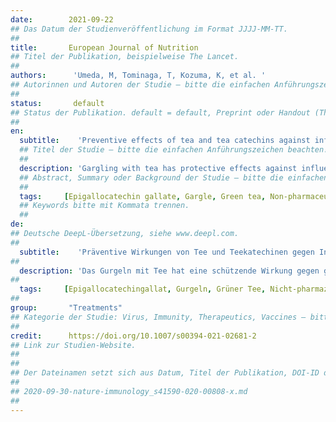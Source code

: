 ```yaml
---
date:        2021-09-22
## Das Datum der Studienveröffentlichung im Format JJJJ-MM-TT.
##
title:       European Journal of Nutrition
## Titel der Publikation, beispielweise The Lancet.
##
authors:      'Umeda, M, Tominaga, T, Kozuma, K, et al. '
## Autorinnen und Autoren der Studie – bitte die einfachen Anführungszeichen beachten!
##
status:       default
## Status der Publikation. default = default, Preprint oder Handout (Thesenpapier)
##
en:
  subtitle:    'Preventive effects of tea and tea catechins against influenza and acute upper respiratory tract infections: a systematic review and meta-analysis'
  ## Titel der Studie – bitte die einfachen Anführungszeichen beachten!
  ##
  description: 'Gargling with tea has protective effects against influenza infection and upper respiratory tract infection (URTI). To evaluate if tea and tea catechin consumption has the same protective effects as gargling with tea, we performed a systematic review and meta-analysis. We performed a comprehensive literature search using the PubMed, Cochrane Library, Web of Science, and Ichu-shi Web databases. The search provided six randomized controlled trials (RCTs) and four prospective cohort studies (n = 3748). The quality of each trial or study was evaluated according to the Cochrane risk-of-bias tool or Newcastle–Ottawa Scale. We collected data from publications meeting the search criteria and conducted a meta-analysis of the effect of tea gargling and tea catechin consumption for preventing URTI using a random effects model. Tea gargling and tea catechin consumption had significant preventive effects against URTI. In sub-analyses, a significant preventive effect was observed by study type and disease type. Both gargling with tea and consuming tea catechins effectively protected against URTI. Our findings suggest that tea gargling and tea catechin consumption may have preventive effects against influenza infection and URTI. The potential effectiveness of these actions as non-pharmaceutical interventions, however, requires further investigation.'
  ## Abstract, Summary oder Background der Studie – bitte die einfachen Anführungszeichen b
  ##
  tags:     [Epigallocatechin gallate, Gargle, Green tea, Non-pharmaceutical intervention, Respiratory virus infection, Tea beverage]
  ## Keywords bitte mit Kommata trennen.
  ##
de: 
## Deutsche DeepL-Übersetzung, siehe www.deepl.com.
##
  subtitle:    'Präventive Wirkungen von Tee und Teekatechinen gegen Influenza und akute Infektionen der oberen Atemwege: eine systematische Übersichtsarbeit und Meta-Analyse'
##
  description: 'Das Gurgeln mit Tee hat eine schützende Wirkung gegen grippale Infekte und Infektionen der oberen Atemwege (URTI). Um herauszufinden, ob der Konsum von Tee und Teekatechin die gleichen schützenden Wirkungen hat wie das Gurgeln mit Tee, haben wir eine systematische Übersichtsarbeit und Meta-Analyse durchgeführt. Wir führten eine umfassende Literatursuche in den Datenbanken PubMed, Cochrane Library, Web of Science und Ichu-shi Web durch. Die Suche ergab sechs randomisierte kontrollierte Studien (RCTs) und vier prospektive Kohortenstudien (n = 3748). Die Qualität der einzelnen Studien wurde anhand des Cochrane Risk-of-Bias-Tools oder der Newcastle-Ottawa-Skala bewertet. Wir sammelten Daten aus Publikationen, die die Suchkriterien erfüllten, und führten eine Metaanalyse der Wirkung von Tee-Gurgeln und Tee-Katechin-Konsum zur Vorbeugung von URTI unter Verwendung eines Modells mit zufälligen Effekten durch. Tee-Gurgeln und Tee-Katechin-Konsum hatten signifikante präventive Effekte gegen URTI. In Subanalysen wurde ein signifikanter präventiver Effekt nach Studientyp und Krankheitsart festgestellt. Sowohl das Gurgeln mit Tee als auch der Verzehr von Teekatechinen schützten wirksam vor HWI. Unsere Ergebnisse deuten darauf hin, dass das Gurgeln mit Tee und der Verzehr von Teekatechinen eine präventive Wirkung gegen Influenza-Infektionen und HWI haben können. Die potenzielle Wirksamkeit dieser Maßnahmen als nicht-pharmazeutische Interventionen muss jedoch weiter untersucht werden.'
##
  tags:     [Epigallocatechingallat, Gurgeln, Grüner Tee, Nicht-pharmazeutische Intervention, Atemwegsvirusinfektion, Teegetränk]
##
group:       "Treatments"
## Kategorie der Studie: Virus, Immunity, Therapeutics, Vaccines – bitte die Anführungszeichen beachten!
##
credit:      https://doi.org/10.1007/s00394-021-02681-2
## Link zur Studien-Website.
##
##
## Der Dateinamen setzt sich aus Datum, Titel der Publikation, DOI-ID der Studie (nach dem letzten Slash) und der Dateiendung zusammen. Bitte den Unterstrich vor der DOI-ID beachten!
##
## 2020-09-30-nature-immunology_s41590-020-00808-x.md
##
---
```

<object data="{{ page.link }}" style='height:calc(100vh - 400px); width: 100%' type='application/pdf'></object>